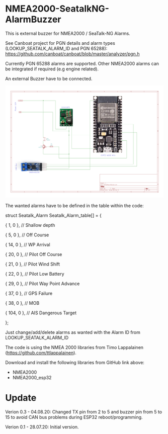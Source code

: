 # NMEA2000-SeatalkNG-AlarmBuzzer
This is external buzzer for NMEA2000 / SeaTalk-NG Alarms.

See Canboat project for PGN details and alarm types (LOOKUP_SEATALK_ALARM_ID and PGN 65288): https://github.com/canboat/canboat/blob/master/analyzer/pgn.h

Currently PGN 65288 alarms are supported. Other NMEA2000 alarms can be integrated if required (e.g engine related).

An external Buzzer have to be connected.

![Schematics](https://github.com/AK-Homberger/NMEA2000-SeatalkNG-AlarmBuzzer/blob/master/NMEA2000-AlarmBuzzer.png)

The wanted alarms have to be defined in the table within the code:

struct Seatalk_Alarm Seatalk_Alarm_table[] = {

  { 1,  0 },  // Shallow depth
  
  { 5,  0 },  // Off Course
  
  { 14, 0 },  // WP Arrival
  
  { 20, 0 },  // Pilot Off Course
  
  { 21, 0 },  // Pilot Wind Shift
  
  { 22, 0 },  // Pilot Low Battery
  
  { 29, 0 },  // Pilot Way Point Advance
  
  { 37, 0 },  // GPS Failure
  
  { 38, 0 },  // MOB
  
  { 104, 0 }, // AIS Dangerous Target
  
};

Just change/add/delete alarms as wanted with the Alarm ID from LOOKUP_SEATALK_ALARM_ID

The code is using the NMEA 2000 libraries from Timo Lappalainen (https://github.com/ttlappalainen).

Download and install the following libraries from GitHub link above:

- NMEA2000
- NMEA2000_esp32


# Update
Verion 0.3 - 04.08.20: Changed TX pin from 2 to 5 and buzzer pin from 5 to 15 to avoid CAN bus problems during ESP32 reboot/programming.

Verion 0.1 - 28.07.20: Initial version.
